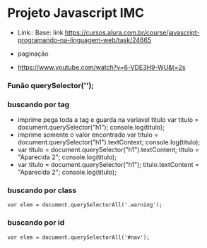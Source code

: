 # Projeto Javascript IMC
  * Link:: Base: link https://cursos.alura.com.br/course/javascript-programando-na-linguagem-web/task/24665

* paginação
* https://www.youtube.com/watch?v=6-VDE3H9-WU&t=2s

### Funão querySelector('');

### buscando por tag
* imprime pega toda a tag e guarda na variavel titulo
    var titulo = document.querySelector("h1");
    console.log(titulo);
* imprime somente o valor encontrado
    var titulo = document.querySelector("h1").textContext;
    console.log(titulo);
* var titulo = document.querySelector("h1").textContent;
    titulo = "Aparecida 2";
    console.log(titulo);
* var titulo = document.querySelector("h1");
    titulo.textContent = "Aparecida 2";
    console.log(titulo);
### buscando por class
    var elem = document.querySelectorAll('.warning');
### buscando por id
    var elem = document.querySelectorAll('#nav');

